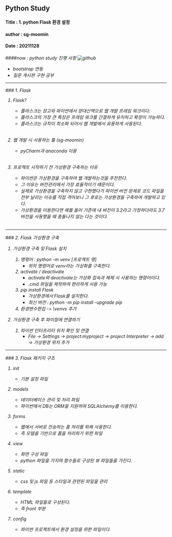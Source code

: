 ## Python Study
#### Title : 1. python Flask 환경 설정
#### author : sg-moomin
#### Date : 20211128
####<em>now : python study 진행 사항
 ![github](https://cdn.discordapp.com/attachments/911905192407101463/914476303195963472/unknown.png)
 - bootstrap 연동
 - 질문 게시판 구현 공부


---
###<em> 1. Flask

  1. Flask?
      - 플라스크는 장고와 파이썬에서 양대산맥으로 웹 개발 프레임 워크이다.
      - 플라스크의 가장 큰 특징은 프레임 워크를 간결하게 유지하고 확장이 가능하다.
      - 플라스크는 규칙이 최소화 되어서 웹 개발에서 유용하게 사용된다.

      <br>
  2. 웹 개발 시 사용하는 툴 (sg-moomin)
      - pyCharm과 anaconda 이용
      <br>
  1. 프로젝트 시작하기 전 가상환경 구축하는 이유  
      - 파이썬은 가상환경을 구축하여 웹 개발하는것을 추천한다.
      - 그 이유는 버전관리에서 가장 효율적이기 떄문이다.
      - 실제로 가상환경을 구축하지 않고 구현했다가 파이썬 버전 문제로 코드 파일을 전부 날리는 이슈를 직접 격어보니 그 후로는 가상환경을 구축하여 개발하고 있다.
      - 가상환경을 이용한다면 예를 들어 기존에 내 버전이 3.2라고 가정하더라도 3.7버전을 사용했을 때 충돌나지 않는 다는 것이다.
      <br>


---
###<em> 2. Flask 가상환경 구축

1. 가상환경 구축 및 Flask 설치
    1. 명령어 : python -m venv [프로젝트 명]
       - 위의 명령어로 venv라는 가상화를 구축한다.
    2. activate / deactivate
       - activate와 deactivate는 가상화 접속과 해제 시 사용하는 명령어이다.
       - .cmd 파일을 제작하여 편리하게 사용 가능
    3. pip install Flask
       - 가상환경에서 Flask를 설치한다.
       - 최신 버전 : python -m pip install -upgrade pip
    4. 환경변수편집 -> \venvs 추가

2. 가상환경 구축 후 파이참에 연결하기
    1. 파이썬 인터프리터 위치 확인 및 연결
        - File -> Settings -> project:myproject -> project Interpreter -> add -> 가상환경 위치 추가

---
###<em> 3. Flask 패키지 구조
1. init
    - 기본 설정 파일

2. models
    - 데이터베이스 관리 및 처리 파일
    - 파이썬에서 DB는 ORM을 지원하며 SQLAlchemy를 이용한다.

3. forms
    - 웹에서 서버로 전송하는 폼 처리를 위해 사용한다.
    - 즉 모델을 기반으로 폼을 처리하기 위한 파일

4. view
    - 화면 구성 파일
    - python 파일을 가지며 함수들로 구성된 뷰 파일들을 가진다.

5. static
    - css 및 js 파일 등 스타일과 관련된 파일을 관리

6. template
    - HTML 파일들로 구성된다.
    - 즉 front 부분

7. config
    - 파이썬 프로젝트에서 환경 설정을 위한 파일이다.

